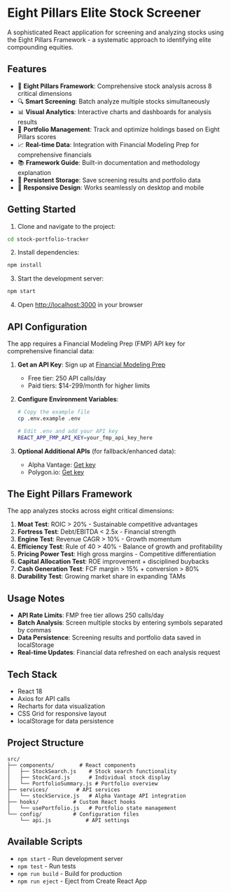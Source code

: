 # Eight Pillars Elite Stock Screener

A sophisticated React application for screening and analyzing stocks using the Eight Pillars Framework - a systematic approach to identifying elite compounding equities.

## Features

- 🎯 **Eight Pillars Framework**: Comprehensive stock analysis across 8 critical dimensions
- 🔍 **Smart Screening**: Batch analyze multiple stocks simultaneously
- 📊 **Visual Analytics**: Interactive charts and dashboards for analysis results
- 💼 **Portfolio Management**: Track and optimize holdings based on Eight Pillars scores
- 📈 **Real-time Data**: Integration with Financial Modeling Prep for comprehensive financials
- 📚 **Framework Guide**: Built-in documentation and methodology explanation
- 💾 **Persistent Storage**: Save screening results and portfolio data
- 📱 **Responsive Design**: Works seamlessly on desktop and mobile

## Getting Started

1. Clone and navigate to the project:
```bash
cd stock-portfolio-tracker
```

2. Install dependencies:
```bash
npm install
```

3. Start the development server:
```bash
npm start
```

4. Open [http://localhost:3000](http://localhost:3000) in your browser

## API Configuration

The app requires a Financial Modeling Prep (FMP) API key for comprehensive financial data:

1. **Get an API Key**: Sign up at [Financial Modeling Prep](https://financialmodelingprep.com/developer)
   - Free tier: 250 API calls/day
   - Paid tiers: $14-299/month for higher limits

2. **Configure Environment Variables**:
   ```bash
   # Copy the example file
   cp .env.example .env
   
   # Edit .env and add your API key
   REACT_APP_FMP_API_KEY=your_fmp_api_key_here
   ```

3. **Optional Additional APIs** (for fallback/enhanced data):
   - Alpha Vantage: [Get key](https://www.alphavantage.co/support/#api-key)
   - Polygon.io: [Get key](https://polygon.io/dashboard/api-keys)

## The Eight Pillars Framework

The app analyzes stocks across eight critical dimensions:

1. **Moat Test**: ROIC > 20% - Sustainable competitive advantages
2. **Fortress Test**: Debt/EBITDA < 2.5x - Financial strength
3. **Engine Test**: Revenue CAGR > 10% - Growth momentum
4. **Efficiency Test**: Rule of 40 > 40% - Balance of growth and profitability
5. **Pricing Power Test**: High gross margins - Competitive differentiation
6. **Capital Allocation Test**: ROE improvement + disciplined buybacks
7. **Cash Generation Test**: FCF margin > 15% + conversion > 80%
8. **Durability Test**: Growing market share in expanding TAMs

## Usage Notes

- **API Rate Limits**: FMP free tier allows 250 calls/day
- **Batch Analysis**: Screen multiple stocks by entering symbols separated by commas
- **Data Persistence**: Screening results and portfolio data saved in localStorage
- **Real-time Updates**: Financial data refreshed on each analysis request

## Tech Stack

- React 18
- Axios for API calls
- Recharts for data visualization
- CSS Grid for responsive layout
- localStorage for data persistence

## Project Structure

```
src/
├── components/        # React components
│   ├── StockSearch.js    # Stock search functionality
│   ├── StockCard.js      # Individual stock display
│   └── PortfolioSummary.js # Portfolio overview
├── services/         # API services
│   └── stockService.js   # Alpha Vantage API integration
├── hooks/           # Custom React hooks
│   └── usePortfolio.js   # Portfolio state management
└── config/          # Configuration files
    └── api.js           # API settings
```

## Available Scripts

- `npm start` - Run development server
- `npm test` - Run tests
- `npm run build` - Build for production
- `npm run eject` - Eject from Create React App
